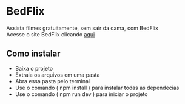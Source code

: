 # BedFlix
Assista filmes gratuitamente, sem sair da cama, com BedFlix <br/>
Acesse o site BedFlix clicando <a href="https://bed-flix.vercel.app">aqui</a>

## Como instalar
<ul>
  <li>Baixa o projeto</li>
  <li>Extraia os arquivos em uma pasta</li>
  <li>Abra essa pasta pelo terminal</li>
  <li>Use o comando ( npm install ) para instalar todas as dependecias</li>
  <li>Use o comando ( npm run dev ) para iniciar o projeto</li>
</ul>
